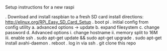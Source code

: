 Setup instructions for a new raspi

. Download and install raspbian to a fresh SD card
	install directions: http://elinux.org/RPi_Easy_SD_Card_Setup
. boot pi
. initial config from config utility
	a. advanced options -> update
	b. expand filesystem
	c. change password
	d. Advanced options
		i. change hostname
		ii. memory split to 16M
		iii. enable ssh
. sudo apt-get update && sudo apt-get upgrade
. sudo apt-get install avahi-daemon
. reboot
. log in via ssh
. git clone this repo
